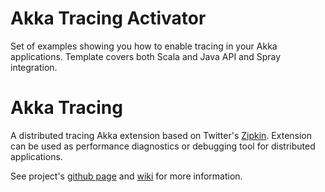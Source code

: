 Akka Tracing Activator
======================

Set of examples showing you how to enable tracing in your Akka applications. Template covers both Scala and Java API and Spray integration.

Akka Tracing
============

A distributed tracing Akka extension based on Twitter's [Zipkin](http://twitter.github.io/zipkin/).
Extension can be used as performance diagnostics or debugging tool for distributed applications.

See project's [github page](https://github.com/levkhomich/akka-tracing) and [wiki](https://github.com/levkhomich/akka-tracing/wiki) for more information.
